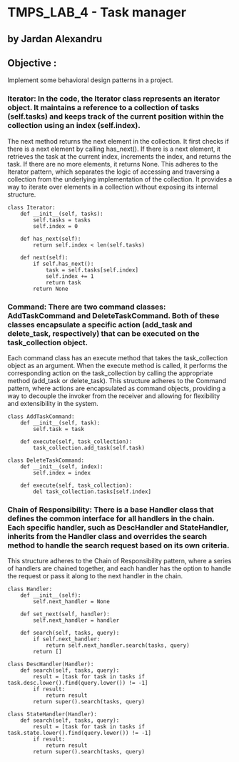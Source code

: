 # TMPS_LAB_4 - Task manager
## by Jardan Alexandru

## Objective :
Implement some behavioral design patterns in a project.

### Iterator: In the code, the Iterator class represents an iterator object. It maintains a reference to a collection of tasks (self.tasks) and keeps track of the current position within the collection using an index (self.index).
The next method returns the next element in the collection. It first checks if there is a next element by calling has_next(). If there is a next element, it retrieves the task at the current index, increments the index, and returns the task. If there are no more elements, it returns None.
This adheres to the Iterator pattern, which separates the logic of accessing and traversing a collection from the underlying implementation of the collection. It provides a way to iterate over elements in a collection without exposing its internal structure.
```
class Iterator:
    def __init__(self, tasks):
        self.tasks = tasks
        self.index = 0

    def has_next(self):
        return self.index < len(self.tasks)

    def next(self):
        if self.has_next():
            task = self.tasks[self.index]
            self.index += 1
            return task
        return None
```

### Command: There are two command classes: AddTaskCommand and DeleteTaskCommand. Both of these classes encapsulate a specific action (add_task and delete_task, respectively) that can be executed on the task_collection object.
Each command class has an execute method that takes the task_collection object as an argument. When the execute method is called, it performs the corresponding action on the task_collection by calling the appropriate method (add_task or delete_task).
This structure adheres to the Command pattern, where actions are encapsulated as command objects, providing a way to decouple the invoker from the receiver and allowing for flexibility and extensibility in the system.
```
class AddTaskCommand:
    def __init__(self, task):
        self.task = task

    def execute(self, task_collection):
        task_collection.add_task(self.task)
        
class DeleteTaskCommand:
    def __init__(self, index):
        self.index = index

    def execute(self, task_collection):
        del task_collection.tasks[self.index]

```

### Chain of Responsibility: There is a base Handler class that defines the common interface for all handlers in the chain. Each specific handler, such as DescHandler and StateHandler, inherits from the Handler class and overrides the search method to handle the search request based on its own criteria.
This structure adheres to the Chain of Responsibility pattern, where a series of handlers are chained together, and each handler has the option to handle the request or pass it along to the next handler in the chain.
```
class Handler:
    def __init__(self):
        self.next_handler = None

    def set_next(self, handler):
        self.next_handler = handler

    def search(self, tasks, query):
        if self.next_handler:
            return self.next_handler.search(tasks, query)
        return []

class DescHandler(Handler):
    def search(self, tasks, query):
        result = [task for task in tasks if task.desc.lower().find(query.lower()) != -1]
        if result:
            return result
        return super().search(tasks, query)

class StateHandler(Handler):
    def search(self, tasks, query):
        result = [task for task in tasks if task.state.lower().find(query.lower()) != -1]
        if result:
            return result
        return super().search(tasks, query)
```







